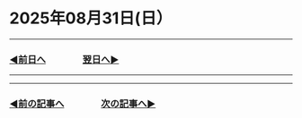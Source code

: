 # 2025年08月31日(日）

---

### [◀️前日へ](https://github.com/yuasys/chatty-journal/blob/main/2025/08/2025-08-30.md)&emsp;&emsp;&emsp;&emsp;[翌日へ▶️](https://github.com/yuasys/chatty-journal/blob/main/2025/09/2025-09-01.md)

---

---

### [◀️前の記事へ](https://github.com/yuasys/chatty-journal/blob/main/2025/08/2025-08-17.md)&emsp;&emsp;&emsp;&emsp;[次の記事へ▶️](https://github.com/yuasys/chatty-journal/blob/main/2025/08/2025-08-31.md)
